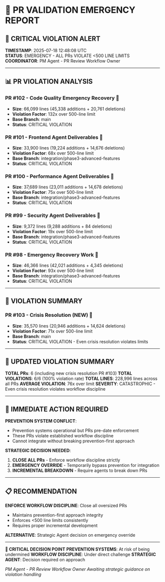 # 🚨 PR VALIDATION EMERGENCY REPORT

## 🔴 CRITICAL VIOLATION ALERT

**TIMESTAMP**: 2025-07-18 12:48:08 UTC  
**STATUS**: EMERGENCY - ALL PRs VIOLATE <500 LINE LIMITS  
**COORDINATOR**: PM Agent - PR Review Workflow Owner

---

## 📊 PR VIOLATION ANALYSIS

### **PR #102** - Code Quality Emergency Recovery 🔴
- **Size**: 66,099 lines (45,338 additions + 20,761 deletions)
- **Violation Factor**: 132x over 500-line limit
- **Base Branch**: main
- **Status**: CRITICAL VIOLATION

### **PR #101** - Frontend Agent Deliverables 🔴
- **Size**: 33,900 lines (19,224 additions + 14,676 deletions)
- **Violation Factor**: 68x over 500-line limit
- **Base Branch**: integration/phase3-advanced-features
- **Status**: CRITICAL VIOLATION

### **PR #100** - Performance Agent Deliverables 🔴
- **Size**: 37,689 lines (23,011 additions + 14,678 deletions)
- **Violation Factor**: 75x over 500-line limit
- **Base Branch**: integration/phase3-advanced-features
- **Status**: CRITICAL VIOLATION

### **PR #99** - Security Agent Deliverables 🔴
- **Size**: 9,372 lines (9,288 additions + 84 deletions)
- **Violation Factor**: 19x over 500-line limit
- **Base Branch**: integration/phase3-advanced-features
- **Status**: CRITICAL VIOLATION

### **PR #98** - Emergency Recovery Work 🔴
- **Size**: 46,366 lines (42,021 additions + 4,345 deletions)
- **Violation Factor**: 93x over 500-line limit
- **Base Branch**: integration/phase3-advanced-features
- **Status**: CRITICAL VIOLATION

---

## 🚨 VIOLATION SUMMARY

### **PR #103** - Crisis Resolution (NEW) 🔴
- **Size**: 35,570 lines (20,946 additions + 14,624 deletions)
- **Violation Factor**: 71x over 500-line limit
- **Base Branch**: main
- **Status**: CRITICAL VIOLATION - Even crisis resolution violates limits

---

## 🚨 UPDATED VIOLATION SUMMARY

**TOTAL PRs**: 6 (including new crisis resolution PR #103)
**TOTAL VIOLATIONS**: 6/6 (100% violation rate)
**TOTAL LINES**: 228,996 lines across all PRs
**AVERAGE VIOLATION**: 76x over limit
**SEVERITY**: CATASTROPHIC - Even crisis resolution violates workflow discipline

---

## 🎯 IMMEDIATE ACTION REQUIRED

**PREVENTION SYSTEM CONFLICT**: 
- Prevention systems operational but PRs pre-date enforcement
- These PRs violate established workflow discipline
- Cannot integrate without breaking prevention-first approach

**STRATEGIC DECISION NEEDED**:
1. **CLOSE ALL PRs** - Enforce workflow discipline strictly
2. **EMERGENCY OVERRIDE** - Temporarily bypass prevention for integration
3. **INCREMENTAL BREAKDOWN** - Require agents to break down PRs

---

## 📋 RECOMMENDATION

**ENFORCE WORKFLOW DISCIPLINE**: Close all oversized PRs
- Maintains prevention-first approach integrity
- Enforces <500 line limits consistently
- Requires proper incremental development

**ALTERNATIVE**: Strategic Agent decision on emergency override

---

**🚨 CRITICAL DECISION POINT**
**PREVENTION SYSTEMS**: At risk of being undermined
**WORKFLOW DISCIPLINE**: Under direct challenge
**STRATEGIC AGENT**: Decision required on approach

*PM Agent - PR Review Workflow Owner*
*Awaiting strategic guidance on violation handling*